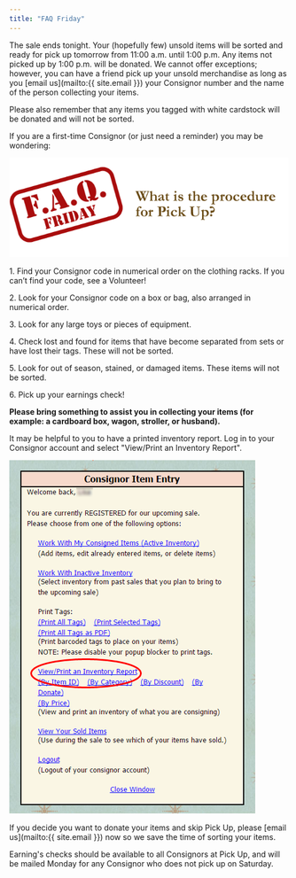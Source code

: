 ```yaml
---
title: "FAQ Friday"
---
```


The sale ends tonight. Your (hopefully few) unsold items will be sorted and ready for pick up tomorrow from 11:00 a.m. until 1:00 p.m. Any items not picked up by 1:00 p.m. will be donated. We cannot offer exceptions; however, you can have a friend pick up your unsold merchandise as long as you [email us](mailto:{{ site.email }}) your Consignor number and the name of the person collecting your items.

Please also remember that any items you tagged with white cardstock will be donated and will not be sorted.

If you are a first-time Consignor (or just need a reminder) you may be wondering:

![](/img/blog/FAQ_Fridays-pick-up.png)

1\. Find your Consignor code in numerical order on the clothing racks. If you can’t find your code, see a Volunteer!

2\. Look for your Consignor code on a box or bag, also arranged in numerical order.

3\. Look for any large toys or pieces of equipment.

4\. Check lost and found for items that have become separated from sets or have lost their tags. These will not be sorted.

5\. Look for out of season, stained, or damaged items. These items will not be sorted. 

6\. Pick up your earnings check!

**Please bring something to assist you in collecting your items (for example: a cardboard box, wagon, stroller, or husband).**

It may be helpful to you to have a printed inventory report. Log in to your Consignor account and select "View/Print an Inventory Report".

![](/img/blog/Friday_Pick_Up.png)

If you decide you want to donate your items and skip Pick Up, please [email us](mailto:{{ site.email }}) now so we save the time of sorting your items.

Earning's checks should be available to all Consignors at Pick Up, and will be mailed Monday for any Consignor who does not pick up on Saturday.
